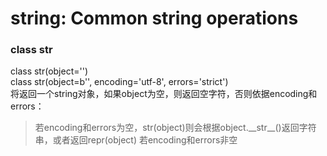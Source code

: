 # string: Common string operations

### class str

class str\(object=''\)  
class str\(object=b'', encoding='utf-8', errors='strict'\)  
将返回一个string对象，如果object为空，则返回空字符，否则依据encoding和errors：  
> 若encoding和errors为空，str\(object\)则会根据object.\_\_str\_\_\(\)返回字符串，或者返回repr\(object\) 
> 若encoding和errors非空



